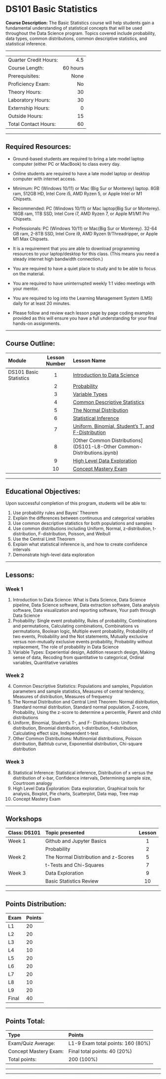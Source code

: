 # DS101 Basic Statistics

**Course Description:** The Basic Statistics course will help students gain a fundamental understanding of statistical concepts that will be used throughout the Data Science program.  Topics covered include probability, data types, common distributions, common descriptive statistics, and statistical inference. 

<hr style="border: 0; height: 1px; background-image: linear-gradient(to right, rgba(0, 0, 0, 0), rgba(0, 0, 0, 0.75), rgba(0, 0, 0, 0));"/>

|                     |    |
|:---                 |---:|
|Quarter Credit Hours:|4.5|
|Course Length:       |60 hours|
|Prerequisites:       |None|
|Proficiency Exam:    |No|
|Theory Hours: 	      |30|
|Laboratory Hours:	  |30|
|Externship Hours:	  |0 |
|Outside Hours:	      |15|
|Total Contact Hours: |60|

<hr style="border: 0; height: 1px; background-image: linear-gradient(to right, rgba(0, 0, 0, 0), rgba(0, 0, 0, 0.75), rgba(0, 0, 0, 0));"/>

## Required Resources: 
- Ground-based students are required to bring a late model laptop computer (either PC or MacBook) to class every day.  

- Online students are required to have a late model laptop or desktop computer with internet access.  

- Minimum: PC (Windows 10/11) or Mac (Big Sur or Monterey) laptop. 8GB ram, 512GB HD, Intel Core i5,  AMD Ryzen 5, or Apple Intel or M1 Chipsets.

- Recommended: PC (Windows 10/11) or Mac laptop(Big Sur or Monterey). 16GB ram, 1TB SSD, Intel Core i7, AMD Ryzen 7, or Apple M1/M1 Pro Chipsets.

- Professionals: PC (Windows 10/11) or Mac(Big Sur or Monterey). 32-64 GB ram, 2-8TB SSD, Intel Core i9, AMD Ryzen 9/Threadripper, or Apple M1 Max Chipsets.

- It is a requirement that you are able to download programming resources to your laptop/desktop for this class. (This means you need a steady internet high bandwidth connection.)

- You are required to have a quiet place to study and to be able to focus on the material.

- You are required to have uninterrupted weekly 1:1 video meetings with your mentor.

- You are required to log into the Learning Management System (LMS) daily for at least 20 minutes.

- Please follow and review each lesson page by page coding examples provided as this will ensure you have a full understanding for your final hands-on assignments.


<hr style="border: 0; height: 1px; background-image: linear-gradient(to right, rgba(0, 0, 0, 0), rgba(0, 0, 0, 0.75), rgba(0, 0, 0, 0));"/>

## Course Outline:

|Module                 |Lesson Number|Lesson Name|
|:---                   |:---:        |:---       |
|DS101 Basic Statistics |1   | [Introduction to Data Science](DS101-L1-Introduction-to-Data-Science.ipynb) |
|                       |2   | [Probability  ](DS101-L2-Probability.ipynb)                |
|                       |3   | [Variable Types ](DS101-L3-Variable-Types.ipynb)              |
|                       |4   | [Common Descriptive Statistics](DS101-L4-Common-Descriptive-Statistics.ipynb)|
|                       |5   | [The Normal Distribution](DS101-L5-Normal-Distribution.ipynb)      |
|                       |6   | [Statistical Inference](DS101-L6-Statistical-Inference.ipynb)        | 
|                       |7   | [Uniform, Binomial, Student’s T, and F-Distribution](DS101-L7-Uniform-Binomial-StudentT-F-Distribution.ipynb)|
|                       |8   | [Other Common Distributions](DS101-L8-Other Common-Distributions.ipynb)| 
|                       |9   | [High Level Data Exploration](DS101-L9-High-Level-Data-Exploration.ipynb)| 
|                       |10  | [Concept Mastery Exam](DS101L10-Skills-Mastery-Exam.ipynb)| 


<hr style="border: 0; height: 1px; background-image: linear-gradient(to right, rgba(0, 0, 0, 0), rgba(0, 0, 0, 0.75), rgba(0, 0, 0, 0));"/>

## Educational Objectives:

Upon successful completion of this program, students will be able to:
  
1.	Use probability rules and Bayes' Theorem
2.	Explain the differences between continuous and categorical variables
3.	Use common descriptive statistics for both populations and samples
4.	Use common distributions including Uniform, Normal, z-distribution, t-distribution, F-distribution, Poisson, and Weibull
5.	Use the Central Limit Theorem
6.	Explain what statistical inference is, and how to create confidence intervals
7.	Demonstrate high-level data exploration

<hr style="border: 0; height: 1px; background-image: linear-gradient(to right, rgba(0, 0, 0, 0), rgba(0, 0, 0, 0.75), rgba(0, 0, 0, 0));"/>

## Lessons:

### Week 1
1.	Introduction to Data Science: What is Data Science, Data Science pipeline, Data Science software, Data extraction software, Data analysis software, Data visualization and reporting software, Your path through Data Science
2.	Probability: Single event probability, Rules of probability, Combinations and permutations, Calculating combinations, Combinations vs permutations, Boolean logic, Multiple event probability, Probability of two events, Probability and the Not statements, Mutually exclusive versus non-mutually exclusive events probability, Probability without replacement, The role of probability in Data Science
3.	Variable Types: Experiential design, Addition research design, Making sense of data, Recoding from quantitative to categorical, Ordinal variables, Quantitative variables

### Week 2
4.	Common Descriptive Statistics: Populations and samples, Population parameters and sample statistics, Measures of central tendency, Measures of distribution, Measures of frequency
5.	The Normal Distribution and Central Limit Theorem: Normal distribution, Standard normal distribution, Standard normal population, Z-score, Probability, Using the z-score to determine a percentile, Parent and child distributions
6.	Uniform, Binomial, Student’s T-, and F- Distributions: Uniform distribution, Binomial distribution, t-distribution, f-distribution, Calculating effect size, Independent t-test
7.	Other Common Distributions: Multinomial distributions, Poisson distribution, Bathtub curve, Exponential distribution, Chi-square distribution

### Week 3
8.	Statistical Inference: Statistical inference, Distribution of x versus the distribution of x-bar, Confidence intervals, Determining sample size, Courtroom analogy
9.	High Level Data Exploration: Data exploration, Graphical tools for analysis, Boxplot, Pie charts, Scatterplot, Data map, Tree map
10.	Concept Mastery Exam

<hr style="border: 0; height: 1px; background-image: linear-gradient(to right, rgba(0, 0, 0, 0), rgba(0, 0, 0, 0.75), rgba(0, 0, 0, 0));"/>

## Workshops

|Class: DS101      |Topic presented                       |Lesson|
|:---              |:---                                  |:---: |
|Week 1            | Github and Jupyter Basics            | 1    |
|                  | Probability                          | 2    |
|Week 2            | The Normal Distribution and z-Scores | 5    |
|                  | t-Tests and Chi-Squares              | 7    |
|Week 3            | Data Exploration                     | 9    |
|                  | Basic Statistics Review              | 10   |

<hr style="border: 0; height: 1px; background-image: linear-gradient(to right, rgba(0, 0, 0, 0), rgba(0, 0, 0, 0.75), rgba(0, 0, 0, 0));"/>

## Points Distribution:

|Exam |Points|
|:--- |:---  |	
|L1|20|
|L2|20|
|L3|20|
|L4|10|
|L5|20|
|L6|20|
|L7|20|
|L8|10|
|L9|20|
|Final|40|

<hr style="border: 0; height: 1px; background-image: linear-gradient(to right, rgba(0, 0, 0, 0), rgba(0, 0, 0, 0.75), rgba(0, 0, 0, 0));"/>

## Points Total:

|Type  | Points  |
|:--- |:--- |	 
|Exam/Quiz Average: |L1-9 Exam total points: 160 (80%) |
|Concept Mastery Exam: |Final total points: 40 (20%)| 
|Total points: |200 (100%)|

<hr style="border: 0; height: 1px; background-image: linear-gradient(to right, rgba(0, 0, 0, 0), rgba(0, 0, 0, 0.75), rgba(0, 0, 0, 0));"/>


<hr style="border: 0; height: 1px; background-image: linear-gradient(to right, rgba(0, 0, 0, 0), rgba(0, 0, 0, 0.75), rgba(0, 0, 0, 0));"/>
